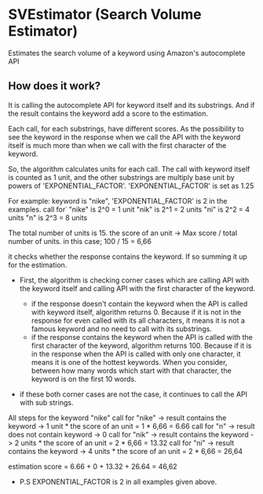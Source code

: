 # SVEstimator (Search Volume Estimator)

Estimates the search volume of a keyword using Amazon's autocomplete API

## How does it work?

It is calling the autocomplete API for keyword itself and its substrings.
And if the result contains the keyword add a score to the estimation.

Each call, for each substrings, have different scores.
As the possibility to see the keyword in the response when we call the API with the keyword itself 
is much more than when we call with the first character of the keyword.

So, the algorithm calculates units for each call. The call with keyword itself is counted as 1 unit, and
the other substrings are multiply base unit by powers of 'EXPONENTIAL_FACTOR'. 'EXPONENTIAL_FACTOR' is set as 1.25

For example: keyword is "nike", 'EXPONENTIAL_FACTOR' is 2 in the examples.
call for˙
"nike" is 2^0 = 1 unit
"nik" is 2^1 = 2 units
"ni" is 2^2 = 4 units
"n" is 2^3 = 8 units

The total number of units is 15. 
the score of an unit -> Max score / total number of units.
in this case; 100 / 15 = 6,66

it checks whether the response contains the keyword. If so summing it up for the estimation.

* First, the algorithm is checking corner cases which are calling API with the keyword itself 
and calling API with the first character of the keyword.
    * if the response doesn't contain the keyword when the API is called with keyword itself,
    algorithm returns 0. Because if it is not in the response for even called with its all characters,
    it means it is not a famous keyword and no need to call with its substrings.
    * if the response contains the keyword when the API is called with the first character of the
    keyword, algorithm returns 100. Because if it is in the response when the API is called with only 
    one character, it means it is one of the hottest keywords. When you consider, between how many words
    which start with that character, the keyword is on the first 10 words.
    
* if these both corner cases are not the case, it continues to call the API with sub strings. 

All steps for the keyword "nike"
call for "nike" -> result contains the keyword -> 1 unit * the score of an unit = 1 * 6,66 = 6.66
call for "n" -> result does not contain keyword -> 0
call for "nik" -> result contains the keyword -> 2 units * the score of an unit = 2 * 6,66 = 13.32
call for "ni" -> result contains the keyword -> 4 units * the score of an unit = 2 * 6,66 = 26,64

estimation score = 6.66 + 0 + 13.32  + 26.64 = 46,62


* P.S EXPONENTIAL_FACTOR is 2 in all examples given above.